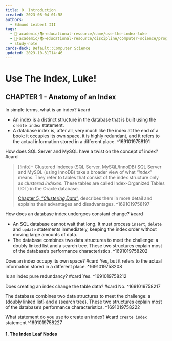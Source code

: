 ```yaml
---
title: 0. Introduction
created: 2023-08-04 01:58
authors:
  - Edmund Leibert III
tags:
  - 🔴-academic/📚-educational-resource/name/use-the-index-luke
  - 🔴-academic/📚-educational-resource/discipline/computer-science/programming-language/sql
  - study-note
cards-deck: Default::Computer Science
updated: 2023-10-31T14:46
---
```


# Use The Index, Luke!

## CHAPTER 1 - Anatomy of an Index

In simple terms, what is an index? #card 
- An index is a distinct structure in the database that is built using the `create index` statement.
- A database index is, after all, very much like the index at the end of a book: it occupies its own space, it is highly redundant, and it refers to the actual information stored in a different place.
^1691019758191

How does SQL Server and MySQL have a twist on the concept of index? #card 
> [!info]+ Clustered Indexes (SQL Server, MySQL/InnoDB)
>SQL Server and MySQL (using InnoDB) take a broader view of what “_index_” means. They refer to tables that consist of the index structure only as _clustered indexes_. These tables are called Index-Organized Tables (IOT) in the Oracle database.
>
>[Chapter 5, “_Clustering Data_”](https://use-the-index-luke.com/sql/clustering), describes them in more detail and explains their advantages and disadvantages. 
^1691019758197

How does an database index undergoes constant change? #card 
- An SQL database cannot wait that long. It must process `insert`, `delete` and `update` statements immediately, keeping the index order without moving large amounts of data.
- The database combines two data structures to meet the challenge: a doubly linked list and a search tree. These two structures explain most of the database’s performance characteristics.
^1691019758202

Does an index occupy its own space? #card 
Yes, but it refers to the actual information stored in a different place.
^1691019758208

Is an index pure redundancy? #card 
Yes.
^1691019758212

Does creating an index change the table data? #card 
No.
^1691019758217

The database combines two data structures to meet the challenge: a {doubly linked list} and a {search tree}. These two structures explain most of the database’s performance characteristics.
^1691019758222

What statement do you use to create an index? #card 
`create index` statement
^1691019758227

#### 1. The Index Leaf Nodes






